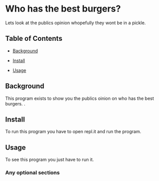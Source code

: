 # Who has the best burgers?

Lets look at the publics opinion whopefully they wont be in a pickle.

## Table of Contents

- [Background](#background)

- [Install](#install)

- [Usage](#usage)

## Background

This program exists to show you the publics oinion on who has the best burgers. .

## Install

To run this program you have to open repl.it and run the program.

## Usage

To see this program you just have to run it.

### Any optional sections
